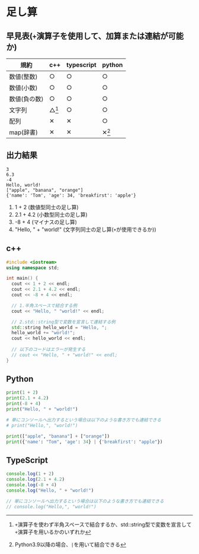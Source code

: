 # 足し算

## 早見表(`+`演算子を使用して、加算または連結が可能か)

|規約                    |c++         |typescript   |python      |
|------------------------|------------|------------|-------------|
|数値(整数)               |○           |○           |○            |
|数値(小数)               |○           |○           |○            |
|数値(負の数)             |○           |○           |○            |
|文字列                   |△[^1]      |○           |○            |
|配列                    |✕           |✕          |○            |
|map(辞書)               |✕           |✕          |✕[^2]       |

[^1]: `+`演算子を使わず半角スペースで結合するか、std::string型で変数を宣言して`+`演算子を用いるかのいずれか
[^2]: Python3.9以降の場合、`|`を用いて結合できる

## 出力結果

```
3
6.3
-4
Hello, world!
["apple", "banana", "orange"]
{'name': 'Tom', 'age': 34, 'breakfirst': 'apple'}
```

1. 1 + 2 (数値型同士の足し算)
2. 2.1 + 4.2 (小数型同士の足し算)
3. -8 + 4 (マイナスの足し算)
4. "Hello, " + "world!" (文字列同士の足し算(`+`が使用できるか)) 

## c++

```c++
#include <iostream>
using namespace std;

int main() {
  cout << 1 + 2 << endl;
  cout << 2.1 + 4.2 << endl;
  cout << -8 + 4 << endl;

  // 1.半角スペースで結合する例
  cout << "Hello, " "world!" << endl;

  // 2.std::string型で変数を宣言して連結する例
  std::string hello_world = "Hello, ";
  hello_world += "world!";
  cout << hello_world << endl;
  
  // 以下のコードはエラーが発生する
  // cout << "Hello, " + "world!" << endl;
}
```

## Python

```python
print(1 + 2)
print(2.1 + 4.2)
print(-8 + 4)
print("Hello, " + "world!")

# 単にコンソールへ出力するという場合は以下のような書き方でも連結できる
# print("Hello,", "world!")

print(["apple", "banana"] + ["orange"])
print({'name': "Tom", 'age': 34} | {'breakfirst': "apple"})

```

## TypeScript

```ts
console.log(1 + 2)
console.log(2.1 + 4.2)
console.log(-8 + 4)
console.log("Hello, " + "world!")

// 単にコンソールへ出力するという場合は以下のような書き方でも連結できる
// console.log("Hello,", "world!")
```